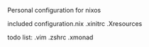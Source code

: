 Personal configuration for nixos

included 
configuration.nix
.xinitrc
.Xresources

todo list:
.vim
.zshrc
.xmonad
